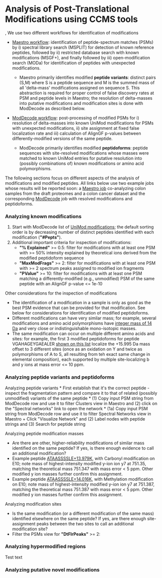 # Analysis of Post-Translational Modifications using CCMS tools

,
We use two different workflows for identification of modifications

* [Maestro workflow](workflows/maestro.md): identification of peptide-spectrum matches (PSMs) by i) spectral library search (MSPLIT) for detection of known reference peptides, followed by ii) restricted database search with known modifications (MSGF+), and finally followed by iii) open-modification search (MODa) for identification of peptides with unexpected modifications.
    * Maestro primarily identifies modified **peptide variants**: distinct pairs (S,M) where S is a peptide sequence and M is the summed mass of all 'delta-mass' modifications assigned on sequence S. This abstraction is required for proper control of false discovery rates at PSM and peptide levels in Maestro; the resolution of delta-masses into putative modifications and modification sites is done with ModDecode as described below.

* [ModDecode workflow](workflows/moddecode.md): post-processing of modified PSMs for i) resolution of delta-masses into known UniMod modifications for PSMs with unexpected modifications, ii) site assignment at fixed false localization rate and iii) calculation of AlignGF p-values between differently-modified versions of the same peptide.
    * ModDecode primarily identifies modified **peptidoforms**: peptide sequences with site-resolved modifications whose masses were matched to known UniMod entries for putative resolution into (possibly combinations of) known modifications or amino acid polymorphisms.

The following sections focus on different aspects of the analysis of modifications and modified peptides. All links below use two example jobs whose results will be reported soon: a [Maestro job](https://proteomics2.ucsd.edu/ProteoSAFe/status.jsp?task=de809a3717cc4d96a3a5257e290351d5) co-analyzing colon samples from the draft proteomes and a colon cancer dataset and the corresponding [ModDecode](https://proteomics2.ucsd.edu/ProteoSAFe/status.jsp?task=790e82c2ef1541748521db1e94b24fe0) job with resolved modifications and peptidoforms.

### Analyzing known modifications

1. Start with ModDecode list of [UniMod modifications](https://proteomics2.ucsd.edu/ProteoSAFe/result.jsp?task=790e82c2ef1541748521db1e94b24fe0&view=t_group_by_knownmod); the default sorting order is by decreasing number of distinct peptides identified with each modification (**"#Pepts"**). 
1. Additional important criteria for inspection of modifications:
    * **"% Explained"** >= 0.5: filter for modifications with at least one PSM with >= 50% intensity explained by theoretical ions derived from the modified peptidoform sequence
    * **"MaxModFrags"** >= 2: filter for modifications with at least one PSM with >= 2 spectrum peaks assigned to modified ion fragments
    * **"PValue"** >= 10: filter for modifications with at least one PSM matching a differently-modified (e.g., unmodified) PSM of the same peptide with an AlignGF p-value <= 1e-10
    
Other considerations for the inspection of modifications

* The identification of a modification in a sample is only as good as the best PSM evidence that can be provided for that modification. See below for considerations for identification of modified peptidoforms.
* Different modifications can have very similar mass; for example, several modifications and amino acid polymorphisms have [integer mass of 14 Da](https://proteomics2.ucsd.edu/ProteoSAFe/result.jsp?task=790e82c2ef1541748521db1e94b24fe0&view=t_group_by_knownmod#%7B%22main.mass_lowerinput%22%3A%2214%22%2C%22main.mass_upperinput%22%3A%2214%22%7D) and very close or indistinguishable mono-isotopic masses.
* The same modification can occur on multiple different amino acids and sites: for example, the first 3 modified peptidoforms for peptide VGAHAGEYGAEALER [shown on this list](https://proteomics2.ucsd.edu/ProteoSAFe/result.jsp?task=790e82c2ef1541748521db1e94b24fe0&view=t_group_by_spectrum#%7B%22modFragNum_lowerinput%22%3A%222%22%2C%22calcPV_lowerinput%22%3A%2210%22%2C%22minRatio_lowerinput%22%3A%22.5%22%2C%22table_sort_history%22%3A%22curatedPept_asc%3BunmodPept_asc%3BminRatio_dsc%22%2C%22numMod_upperinput%22%3A%221%22%2C%22unmodPept_input%22%3A%22.VGAHAGEYGAEALER.%22%2C%22ModAnnotation_input%22%3A%22%2B16%2C%22%7D) localize the +15.995 Da mass offset to 3 different sites (once as an oxidation on Y and twice as polymorphisms of A to S, all resulting from teh exact same change in elemental composition), each supported by multiple site-localizing b and y ions at mass error <= 10 ppm.

### Analyzing peptide variants and peptidoforms

Analyzing peptide variants
    * First establish that it's the correct peptide - inspect the fragmentation pattern and compare it to that of related (possibly unmodified) variants of the same peptide
    * (1) Copy input PSM string from ModDecode row and use it to filter Clusters view in Maestro and (2) click on the "Spectral networks" link to open the network
    * (1a) Copy input PSM string from ModDecode row and use it to filter Spectral Networks view in Maestro + Click "Visualize Network" and (2) Label nodes with peptide strings and (3) Search for peptide string

Analyzing peptide modification masses
* Are there are other, higher-reliability modifications of similar mass identified on the same peptide? If yes, is there enough evidence to call an additional modification?
* Example peptide [ATAASSSSLE+13.979K](https://proteomics2.ucsd.edu/ProteoSAFe/result.jsp?task=790e82c2ef1541748521db1e94b24fe0&view=t_group_by_spectrum#%7B%22Index_lowerinput%22%3A%221337854%22%2C%22Index_upperinput%22%3A%221337854%22%7D), with Carbonyl modification on E10; note mass of highest-intensity modified y-ion ion y7 at 751.35, matching the theoretical mass 751.347 with mass error < 5 ppm. Other modified y ion masses further confirm this assignment.
* Example peptide [ATAASSSSLE+14.016K](https://proteomics2.ucsd.edu/ProteoSAFe/result.jsp?task=790e82c2ef1541748521db1e94b24fe0&view=t_group_by_spectrum#%7B%22Index_lowerinput%22%3A%221660252%22%2C%22Index_upperinput%22%3A%221660252%22%7D), with Methylation modification on E10; note mass of highest-intensity modified y-ion ion y7 at 751.387, matching the theoretical mass 751.387 with mass error < 5 ppm. Other modified y ion masses further confirm this assignment.

Analyzing modification sites
* Is the same modification (or a different modification of the same mass) identified elsewhere on the same peptide? If yes, are there enough site-assignment peaks between the two sites to call an additional modification site?
* Filter the PSMs view for **"DtFlrPeaks"** >= 2: 

### Analyzing hypermodified regions

Test text

### Analyzing putative novel modifications



